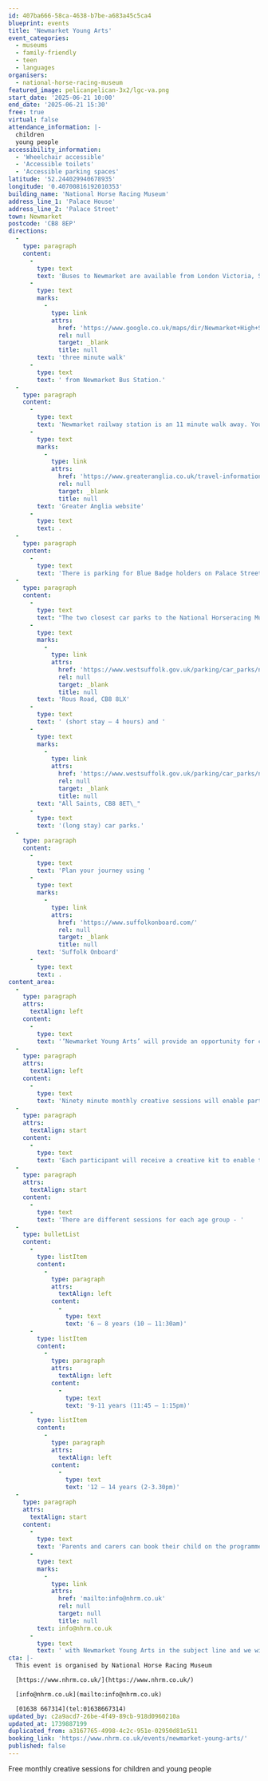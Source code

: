 ```yaml
---
id: 407ba666-58ca-4638-b7be-a683a45c5ca4
blueprint: events
title: 'Newmarket Young Arts'
event_categories:
  - museums
  - family-friendly
  - teen
  - languages
organisers:
  - national-horse-racing-museum
featured_image: pelicanpelican-3x2/lgc-va.png
start_date: '2025-06-21 10:00'
end_date: '2025-06-21 15:30'
free: true
virtual: false
attendance_information: |-
  children
  young people
accessibility_information:
  - 'Wheelchair accessible'
  - 'Accessible toilets'
  - 'Accessible parking spaces'
latitude: '52.244029940678935'
longitude: '0.40700816192010353'
building_name: 'National Horse Racing Museum'
address_line_1: 'Palace House'
address_line_2: 'Palace Street'
town: Newmarket
postcode: 'CB8 8EP'
directions:
  -
    type: paragraph
    content:
      -
        type: text
        text: 'Buses to Newmarket are available from London Victoria, Stansted, Cambridge, Bury St Edmunds and Great Yarmouth. The closest bus stop to the museum is on the High Street and just a 2 minute walk from Palace House via Sun Lane, next to Pizza Express. It is just a '
      -
        type: text
        marks:
          -
            type: link
            attrs:
              href: 'https://www.google.co.uk/maps/dir/Newmarket+High+St,+Newmarket+CB8+8JH/National+Horseracing+Museum,+Palace+St,+Newmarket+CB8+8EP/@52.2435967,0.4036543,17z/data=!3m1!4b1!4m14!4m13!1m5!1m1!1s0x47d8426600107deb:0xf0338d80ad1822a2!2m2!1d0.4051046!2d52.2434653!1m5!1m1!1s0x47d842660813eb97:0x26c8aa551c3826db!2m2!1d0.4074339!2d52.2437964!3e3?entry=ttu&g_ep=EgoyMDI0MTAyOS4wIKXMDSoASAFQAw%3D%3D'
              rel: null
              target: _blank
              title: null
        text: 'three minute walk'
      -
        type: text
        text: ' from Newmarket Bus Station.'
  -
    type: paragraph
    content:
      -
        type: text
        text: 'Newmarket railway station is an 11 minute walk away. You can find up to date train times on the '
      -
        type: text
        marks:
          -
            type: link
            attrs:
              href: 'https://www.greateranglia.co.uk/travel-information/station-information/nmk'
              rel: null
              target: _blank
              title: null
        text: 'Greater Anglia website'
      -
        type: text
        text: .
  -
    type: paragraph
    content:
      -
        type: text
        text: 'There is parking for Blue Badge holders on Palace Street. Please observe local highway restrictions and ensure you display your Blue Badge at all times.'
  -
    type: paragraph
    content:
      -
        type: text
        text: "The two closest car parks to the National Horseracing Museum are\_"
      -
        type: text
        marks:
          -
            type: link
            attrs:
              href: 'https://www.westsuffolk.gov.uk/parking/car_parks/newmarket-car-parks.cfm'
              rel: null
              target: _blank
              title: null
        text: 'Rous Road, CB8 8LX'
      -
        type: text
        text: ' (short stay – 4 hours) and '
      -
        type: text
        marks:
          -
            type: link
            attrs:
              href: 'https://www.westsuffolk.gov.uk/parking/car_parks/newmarket-car-parks.cfm'
              rel: null
              target: _blank
              title: null
        text: "All Saints, CB8 8ET\_"
      -
        type: text
        text: '(long stay) car parks.'
  -
    type: paragraph
    content:
      -
        type: text
        text: 'Plan your journey using '
      -
        type: text
        marks:
          -
            type: link
            attrs:
              href: 'https://www.suffolkonboard.com/'
              rel: null
              target: _blank
              title: null
        text: 'Suffolk Onboard'
      -
        type: text
        text: .
content_area:
  -
    type: paragraph
    attrs:
      textAlign: left
    content:
      -
        type: text
        text: '‘Newmarket Young Arts’ will provide an opportunity for children and young people to meet a range of artists and find out about their artistic practice and creative careers. '
  -
    type: paragraph
    attrs:
      textAlign: left
    content:
      -
        type: text
        text: 'Ninety minute monthly creative sessions will enable participants to learn new skills and techniques and develop their own creative practice in a supportive environment.'
  -
    type: paragraph
    attrs:
      textAlign: start
    content:
      -
        type: text
        text: 'Each participant will receive a creative kit to enable them to continue working on their creative ideas and portfolio at home between sessions at the museum.'
  -
    type: paragraph
    attrs:
      textAlign: start
    content:
      -
        type: text
        text: 'There are different sessions for each age group - '
  -
    type: bulletList
    content:
      -
        type: listItem
        content:
          -
            type: paragraph
            attrs:
              textAlign: left
            content:
              -
                type: text
                text: '6 – 8 years (10 – 11:30am)'
      -
        type: listItem
        content:
          -
            type: paragraph
            attrs:
              textAlign: left
            content:
              -
                type: text
                text: '9-11 years (11:45 – 1:15pm)'
      -
        type: listItem
        content:
          -
            type: paragraph
            attrs:
              textAlign: left
            content:
              -
                type: text
                text: '12 – 14 years (2-3.30pm)'
  -
    type: paragraph
    attrs:
      textAlign: start
    content:
      -
        type: text
        text: 'Parents and carers can book their child on the programme of six sessions by emailing '
      -
        type: text
        marks:
          -
            type: link
            attrs:
              href: 'mailto:info@nhrm.co.uk'
              rel: null
              target: null
              title: null
        text: info@nhrm.co.uk
      -
        type: text
        text: ' with Newmarket Young Arts in the subject line and we will send you a booking form to complete.'
cta: |-
  This event is organised by National Horse Racing Museum

  [https://www.nhrm.co.uk/](https://www.nhrm.co.uk/) 

  [info@nhrm.co.uk](mailto:info@nhrm.co.uk)

  [01638 667314](tel:01638667314)
updated_by: c2a9acd7-26be-4f49-89cb-918d0960210a
updated_at: 1739887199
duplicated_from: a3167765-4998-4c2c-951e-02950d81e511
booking_link: 'https://www.nhrm.co.uk/events/newmarket-young-arts/'
published: false
---
```

Free monthly creative sessions for children and young people